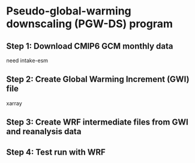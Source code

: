 # Pseudo-global-warming downscaling (PGW-DS) program


## Step 1: Download CMIP6 GCM monthly data
need intake-esm 

## Step 2: Create Global Warming Increment (GWI) file

xarray

## Step 3: Create WRF intermediate files from GWI and reanalysis data 


## Step 4: Test run with WRF



